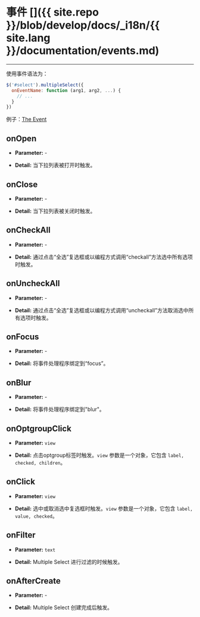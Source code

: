 # 事件 []({{ site.repo }}/blob/develop/docs/_i18n/{{ site.lang }}/documentation/events.md)

---

使用事件语法为：

```js
$('#select').multipleSelect({
  onEventName: function (arg1, arg2, ...) {
    // ...
  }
})
```

例子：[The Event](../examples/#events.html)

## onOpen

- **Parameter:**  -

- **Detail:** 当下拉列表被打开时触发。

## onClose

- **Parameter:**  -

- **Detail:** 当下拉列表被关闭时触发。

## onCheckAll

- **Parameter:**  -

- **Detail:** 通过点击“全选”复选框或以编程方式调用“checkall”方法选中所有选项时触发。

## onUncheckAll

- **Parameter:**  -

- **Detail:** 通过点击“全选”复选框或以编程方式调用“uncheckall”方法取消选中所有选项时触发。

## onFocus

- **Parameter:**  -

- **Detail:** 将事件处理程序绑定到“focus”。

## onBlur

- **Parameter:**  -

- **Detail:** 将事件处理程序绑定到"blur"。

## onOptgroupClick

- **Parameter:** `view`

- **Detail:** 点击optgroup标签时触发。`view` 参数是一个对象，它包含 `label, checked, children`。

## onClick

- **Parameter:** `view`

- **Detail:** 选中或取消选中复选框时触发。`view` 参数是一个对象，它包含 `label, value, checked`。

## onFilter

- **Parameter:** `text`

- **Detail:** Multiple Select 进行过滤的时候触发。

## onAfterCreate

- **Parameter:**  -

- **Detail:** Multiple Select 创建完成后触发。
